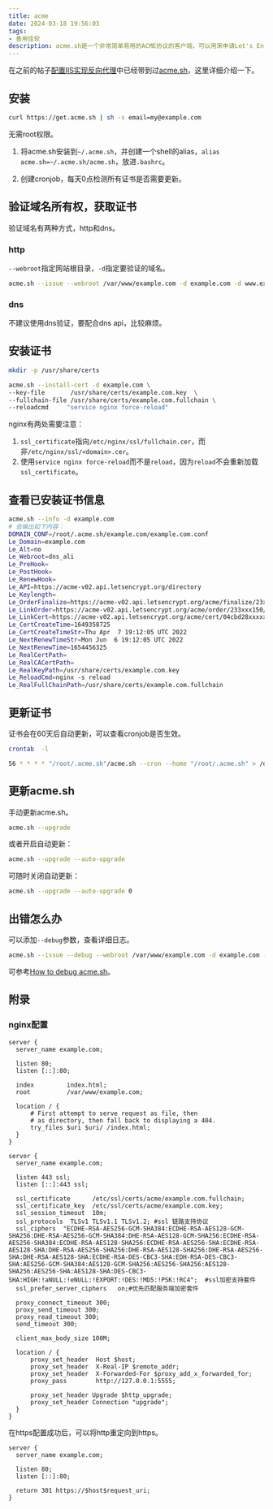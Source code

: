 ```yaml
---
title: acme
date: 2024-03-18 19:56:03
tags:
- 善用佳软
description: acme.sh是一个非常简单易用的ACME协议的客户端，可以用来申请Let's Encrypt的免费SSL证书。
---
```

在之前的帖子<a href="{% post_path 'configure-iis' %}#安装SSL证书">配置IIS实现反向代理</a>中已经带到过[acme.sh](https://github.com/acmesh-official/acme.sh)，这里详细介绍一下。

## 安装

```bash
curl https://get.acme.sh | sh -s email=my@example.com
```

无需root权限。

1. 将acme.sh安装到`~/.acme.sh`，并创建一个shell的alias，`alias acme.sh=~/.acme.sh/acme.sh`，放进`.bashrc`。

2. 创建cronjob，每天0点检测所有证书是否需要更新。

## 验证域名所有权，获取证书

验证域名有两种方式，http和dns。

### http

`--webroot`指定网站根目录，`-d`指定要验证的域名。

```bash
acme.sh --issue --webroot /var/www/example.com -d example.com -d www.example.com
```

### dns

不建议使用dns验证，要配合dns api，比较麻烦。

## 安装证书

```bash
mkdir -p /usr/share/certs

acme.sh --install-cert -d example.com \
--key-file       /usr/share/certs/example.com.key  \
--fullchain-file /usr/share/certs/example.com.fullchain \
--reloadcmd     "service nginx force-reload"
```

nginx有两处需要注意：
1. `ssl_certificate`指向`/etc/nginx/ssl/fullchain.cer`，而非`/etc/nginx/ssl/<domain>.cer`。
2. 使用`service nginx force-reload`而不是`reload`，因为`reload`不会重新加载`ssl_certificate`。

## 查看已安装证书信息

```bash
acme.sh --info -d example.com
# 会输出如下内容：
DOMAIN_CONF=/root/.acme.sh/example.com/example.com.conf
Le_Domain=example.com
Le_Alt=no
Le_Webroot=dns_ali
Le_PreHook=
Le_PostHook=
Le_RenewHook=
Le_API=https://acme-v02.api.letsencrypt.org/directory
Le_Keylength=
Le_OrderFinalize=https://acme-v02.api.letsencrypt.org/acme/finalize/23xxxx150/781xxxx4310
Le_LinkOrder=https://acme-v02.api.letsencrypt.org/acme/order/233xxx150/781xxxx4310
Le_LinkCert=https://acme-v02.api.letsencrypt.org/acme/cert/04cbd28xxxxxx349ecaea8d07
Le_CertCreateTime=1649358725
Le_CertCreateTimeStr=Thu Apr  7 19:12:05 UTC 2022
Le_NextRenewTimeStr=Mon Jun  6 19:12:05 UTC 2022
Le_NextRenewTime=1654456325
Le_RealCertPath=
Le_RealCACertPath=
Le_RealKeyPath=/usr/share/certs/example.com.key
Le_ReloadCmd=nginx -s reload
Le_RealFullChainPath=/usr/share/certs/example.com.fullchain
```

## 更新证书

证书会在60天后自动更新，可以查看cronjob是否生效。

```bash
crontab  -l

56 * * * * "/root/.acme.sh"/acme.sh --cron --home "/root/.acme.sh" > /dev/null
```

## 更新acme.sh

手动更新acme.sh。

```bash
acme.sh --upgrade
```

或者开启自动更新：
  
```bash
acme.sh --upgrade --auto-upgrade
```

可随时关闭自动更新：

```bash
acme.sh --upgrade --auto-upgrade 0
```

## 出错怎么办

可以添加`--debug`参数，查看详细日志。

```bash
acme.sh --issue --debug --webroot /var/www/example.com -d example.com -d www.example.com
```

可参考[How to debug acme.sh](https://github.com/Neilpang/acme.sh/wiki/How-to-debug-acme.sh)。

## 附录

### nginx配置

```nginx
server {
  server_name example.com;

  listen 80;
  listen [::]:80;

  index         index.html;
  root          /var/www/example.com;

  location / {
      # First attempt to serve request as file, then
      # as directory, then fall back to displaying a 404.
      try_files $uri $uri/ /index.html;
  }
}

server {
  server_name example.com;

  listen 443 ssl;
  listen [::]:443 ssl;

  ssl_certificate      /etc/ssl/certs/acme/example.com.fullchain;
  ssl_certificate_key  /etc/ssl/certs/acme/example.com.key;
  ssl_session_timeout  10m;
  ssl_protocols  TLSv1 TLSv1.1 TLSv1.2; #ssl 链路支持协议
  ssl_ciphers  "ECDHE-RSA-AES256-GCM-SHA384:ECDHE-RSA-AES128-GCM-SHA256:DHE-RSA-AES256-GCM-SHA384:DHE-RSA-AES128-GCM-SHA256:ECDHE-RSA-AES256-SHA384:ECDHE-RSA-AES128-SHA256:ECDHE-RSA-AES256-SHA:ECDHE-RSA-AES128-SHA:DHE-RSA-AES256-SHA256:DHE-RSA-AES128-SHA256:DHE-RSA-AES256-SHA:DHE-RSA-AES128-SHA:ECDHE-RSA-DES-CBC3-SHA:EDH-RSA-DES-CBC3-SHA:AES256-GCM-SHA384:AES128-GCM-SHA256:AES256-SHA256:AES128-SHA256:AES256-SHA:AES128-SHA:DES-CBC3-SHA:HIGH:!aNULL:!eNULL:!EXPORT:!DES:!MD5:!PSK:!RC4";  #ssl加密支持套件
  ssl_prefer_server_ciphers   on;#优先匹配服务端加密套件

  proxy_connect_timeout 300;
  proxy_send_timeout 300;
  proxy_read_timeout 300;
  send_timeout 300;
  
  client_max_body_size 100M;

  location / {
      proxy_set_header  Host $host;
      proxy_set_header  X-Real-IP $remote_addr;
      proxy_set_header  X-Forwarded-For $proxy_add_x_forwarded_for;
      proxy_pass        http://127.0.0.1:5555;

      proxy_set_header Upgrade $http_upgrade;
      proxy_set_header Connection "upgrade";
  }
}
```

在https配置成功后，可以将http重定向到https。

```nginx
server {
  server_name example.com;

  listen 80;
  listen [::]:80;

  return 301 https://$host$request_uri;
}
```

